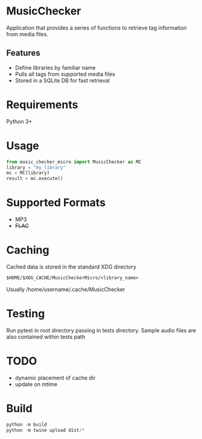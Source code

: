 # MusicChecker

Application that provides a series of functions to retrieve tag information from media files.

## Features

-   Define libraries by familiar name
-   Pulls all tags from supported media files
-   Stored in a SQLite DB for fast retrieval

# Requirements

Python 3+

# Usage

```python
from music_checker_micro import MusicChecker as MC
library = "my_library"
mc = MC(library)
result = mc.execute()
```

# Supported Formats

-   MP3
-   ~~FLAC~~

# Caching

Cached data is stored in the standard XDG directory

```txt
$HOME/$XDG_CACHE/MusicCheckerMicro/<library_name>
```

Usually /home/username/.cache/MusicChecker

# Testing

Run pytest in root directory passing in tests directory. Sample audio files are also contained within tests path

# TODO

-   dynamic placement of cache dir
-   update on mtime

# Build

```python
python -m build
python -m twine upload dist/*
```
